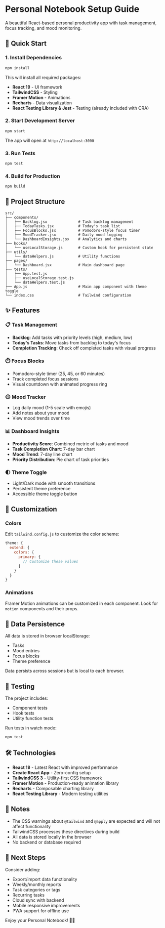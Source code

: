 # Personal Notebook Setup Guide

A beautiful React-based personal productivity app with task management, focus tracking, and mood monitoring.

## 🚀 Quick Start

### 1. Install Dependencies

```bash
npm install
```

This will install all required packages:
- **React 19** - UI framework
- **TailwindCSS** - Styling
- **Framer Motion** - Animations
- **Recharts** - Data visualization
- **React Testing Library & Jest** - Testing (already included with CRA)

### 2. Start Development Server

```bash
npm start
```

The app will open at `http://localhost:3000`

### 3. Run Tests

```bash
npm test
```

### 4. Build for Production

```bash
npm build
```

## 📁 Project Structure

```
src/
├── components/
│   ├── Backlog.jsx              # Task backlog management
│   ├── TodayTasks.jsx           # Today's task list
│   ├── FocusBlocks.jsx          # Pomodoro-style focus timer
│   ├── MoodTracker.jsx          # Daily mood logging
│   └── DashboardInsights.jsx    # Analytics and charts
├── hooks/
│   └── useLocalStorage.js       # Custom hook for persistent state
├── utils/
│   └── dataHelpers.js           # Utility functions
├── pages/
│   └── Dashboard.jsx            # Main dashboard page
├── tests/
│   ├── App.test.js
│   ├── useLocalStorage.test.js
│   └── dataHelpers.test.js
├── App.js                       # Main app component with theme toggle
└── index.css                    # Tailwind configuration
```

## ✨ Features

### 📋 Task Management
- **Backlog**: Add tasks with priority levels (high, medium, low)
- **Today's Tasks**: Move tasks from backlog to today's focus
- **Completion Tracking**: Check off completed tasks with visual progress

### ⏱️ Focus Blocks
- Pomodoro-style timer (25, 45, or 60 minutes)
- Track completed focus sessions
- Visual countdown with animated progress ring

### 😊 Mood Tracker
- Log daily mood (1-5 scale with emojis)
- Add notes about your mood
- View mood trends over time

### 📊 Dashboard Insights
- **Productivity Score**: Combined metric of tasks and mood
- **Task Completion Chart**: 7-day bar chart
- **Mood Trend**: 7-day line chart
- **Priority Distribution**: Pie chart of task priorities

### 🌓 Theme Toggle
- Light/Dark mode with smooth transitions
- Persistent theme preference
- Accessible theme toggle button

## 🎨 Customization

### Colors
Edit `tailwind.config.js` to customize the color scheme:

```javascript
theme: {
  extend: {
    colors: {
      primary: {
        // Customize these values
      }
    }
  }
}
```

### Animations
Framer Motion animations can be customized in each component. Look for `motion` components and their props.

## 💾 Data Persistence

All data is stored in browser localStorage:
- Tasks
- Mood entries
- Focus blocks
- Theme preference

Data persists across sessions but is local to each browser.

## 🧪 Testing

The project includes:
- Component tests
- Hook tests
- Utility function tests

Run tests in watch mode:
```bash
npm test
```

## 🛠️ Technologies

- **React 19** - Latest React with improved performance
- **Create React App** - Zero-config setup
- **TailwindCSS 3** - Utility-first CSS framework
- **Framer Motion** - Production-ready animation library
- **Recharts** - Composable charting library
- **React Testing Library** - Modern testing utilities

## 📝 Notes

- The CSS warnings about `@tailwind` and `@apply` are expected and will not affect functionality
- TailwindCSS processes these directives during build
- All data is stored locally in the browser
- No backend or database required

## 🚀 Next Steps

Consider adding:
- Export/import data functionality
- Weekly/monthly reports
- Task categories or tags
- Recurring tasks
- Cloud sync with backend
- Mobile responsive improvements
- PWA support for offline use

Enjoy your Personal Notebook! 📓✨
